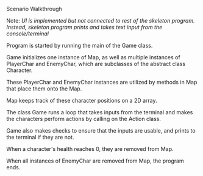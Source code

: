 Scenario Walkthrough

Note: *UI is implemented but not connected to rest of the skeleton program. 
Instead, skeleton program prints and takes text input from the console/terminal*

Program is started by running the main of the Game class.

Game initializes one instance of Map, as well as multiple instances of PlayerChar and EnemyChar, which are subclasses of the abstract class Character.

These PlayerChar and EnemyChar instances are utilized by methods in Map that place them onto the Map.

Map keeps track of these character positions on a 2D array.

The class Game runs a loop that takes inputs from the terminal and makes the characters perform actions by calling on the Action class.

Game also makes checks to ensure that the inputs are usable, and prints to the terminal if they are not.

When a character's health reaches 0, they are removed from Map.

When all instances of EnemyChar are removed from Map, the program ends.
